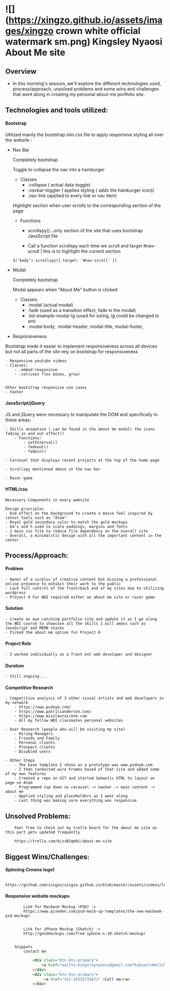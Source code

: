 # ![](https://xingzo.github.io/assets/images/xingzo crown white official watermark sm.png) Kingsley Nyaosi About Me site

## Overview
- In this morning's session, we'll explore the different technologies used, process/approach, unsolved problems and some wins and challenges that went along in creating my personal about me portfolio site.


<a name="jquery"></a>
## Technologies and tools utilized:

#### Bootstrap
Utilized mainly the bootstrap.min.css file to apply responsive styling all over the website :

- Nav Bar

	Completely bootstrap

	Toggle to collapse the nav into a hamburger
	- Classes
		- .collapse ( actual data-toggle)
		- .navbar-toggler ( applies styling ( adds the hamburger icon))
		- .nav-link (applied to every link or nav item)

	Highlight section when user scrolls to the corresponding section of the page
	- Functions
		- scrollspy()…only section of the site that uses bootstrap JavaScript file

		- Call a function scrollspy each time we scroll and target #nav-scroll |
		this is to highlight the current section

	 `$('body').scrollspy({ target: '#nav-scroll' })`


- Modal

	Completely bootstrap

	Modal appears when "About Me" button is clicked
	- Classes:
		- .modal (actual modal)
		- .fade (used as a transition effect, fade in the modal)
		- .bd-example-modal-lg (used for sizing, lg could be changed to sm)
		- .modal-body, .modal-header, modal-title, modal-footer,

- Responsiveness

Bootstrap made it easier to implement responsiveness across all devices but not all parts of the site rely on bootstrap for responsiveness

	- Responsive youtube videos
	- Classes:
		- .embed-responsive
		- .col(uses flex boxes, grow)


	Other bootstrap responsive use cases
	- Footer


#### JavaScript/jQuery

JS and jQuery were necessary to manipulate the DOM and specifically in these areas:

	- Skills animation ( can be found in the about me modal( the icons fading in and out effect))
		- Functions:
			- setInterval()
			- fadeout()
			- fadein()

	- Carousel that displays recent projects at the top of the home page

	- Scrollspy mentioned above in the nav bar

	- Racer game

#### HTML/css
	Necessary Components in every website

	Design principles
	- Dim effect on the background to create a movie feel inspired by latest tools such as "Atom"
	- Royal gold secondary color to match the gold mockups
	- Em's and % used to scale paddings, margins and fonts
	- 1 main css file to reduce file dependency on the overall site
	- Overall, a minimalstic design with all the important content in the center


## Process/Approach:

#### Problem
	- Owner of a surplus of creative content but missing a professional online presence to exhibit their work to the public
	- Lack full control of the front/back end of my sites due to utilizing wordpress
	- Project 0 For WDI required either an about me site or racer game

#### Solution
	- Create an eye catching portfolio site and update it as I go along the WDI course to showcase all the skills I will amass such as JavaScript and MERN stacks
	- Picked the about me option for Project 0

#### Project Role
 	- I worked individually as a front ent web developer and designer

#### Duration
	- Still ongoing...

#### Competitive Research

	- Competitive analysis of 3 other visual artists and web developers in my network
		- https://www.psdnym.com/
		- https://www.patricianderson.com/
		- https://www.misslaurairene.com
		- All my fellow WDI classmates personal websites

	- User Research (people who will be visiting my site)
		- Hiring Managers
		- Friends and Family
		- Personal clients
		- Prospect clients
		- Disabled users

	- Other Steps
		- The base template I chose as a prototype was www.psdnym.com
		- I then conducted wire Frames based of that site and added some of my own features
		- Created a repo on GIT and started Semantic HTML to layout on page on Atom
		- Programmed top down so carausel -> navbar -> main content -> about me
		- Applied styling and placeholders as I went along
		- Last thing was making sure everything was responsive


## Unsolved Problems:		
		Feel free to check out my trello board for the about me site as this part gets updated frequently

		https://trello.com/b/zzB1qm9i/about-me-site



## Biggest Wins/Challenges:

#### Spinning Crowns logo1
			https://github.com/xingzo/xingzo.github.io/blob/master/assets/videos/logotrial.gif

#### Responsive website mockups

			Link for Macbook Mockup (PSD) ->
			https://www.pixeden.com/psd-mock-up-templates/the-new-macbook-psd-mockup)


			Link for iPhone Mockup (Sketch) ->
			http://goodmockups.com/free-iphone-x-10-sketch-mockup/


		Snippets
			contact me

```html
			<div class="btn btn-primary">
				<a href="mailto:kingsleynyaosi@gmail.com?Subject=Hello%20world" >Email me</a>
			</div>
			<div class="btn btn-primary">
				 <a href="tel:18325733473" >Call me</a>
			</div>
```
